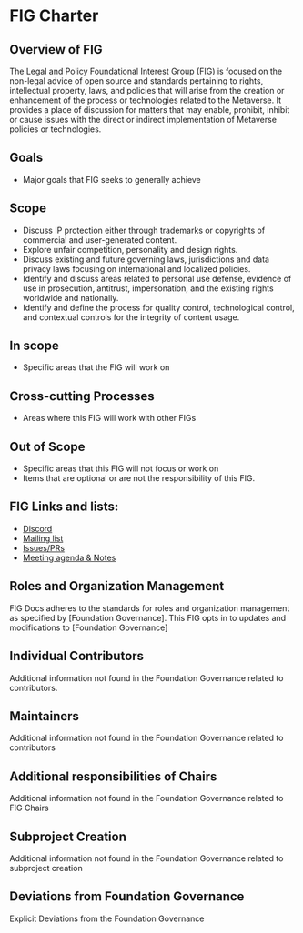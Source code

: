 # FIG Charter


## Overview of FIG

The Legal and Policy Foundational Interest Group (FIG) is focused on the non-legal advice of open source and standards pertaining to rights, intellectual property, laws, and policies that will arise from the creation or enhancement of the process or technologies related to the Metaverse. It provides a place of discussion for matters that may enable, prohibit, inhibit or cause issues with the direct or indirect implementation of Metaverse policies or technologies.

## Goals

- Major goals that FIG seeks to generally achieve

## Scope

* Discuss IP protection either through trademarks or copyrights of commercial and user-generated content.
* Explore unfair competition, personality and design rights.
* Discuss existing and future governing laws, jurisdictions and data privacy laws focusing on international and localized policies.
* Identify and discuss areas related to personal use defense, evidence of use in prosecution, antitrust, impersonation, and the existing rights worldwide and nationally.
* Identify and define the process for quality control, technological control, and contextual controls for the integrity of content usage.

## In scope

- Specific areas that the FIG will work on

## Cross-cutting Processes

- Areas where this FIG will work with other FIGs

## Out of Scope

- Specific areas that this FIG will not focus or work on
- Items that are optional or are not the responsibility of this FIG.

## FIG Links and lists:

- [Discord](https://discord.gg/openmetaverse)
- [Mailing list](https://lists.openmv.org/g/fig-legalpolicy)
- [Issues/PRs](https://github.com/Open-MV/fig-legal-policy/issues)
- [Meeting agenda & Notes](https://github.com/Open-MV/fig-legal-policy/discussions/categories/meetings)

## Roles and Organization Management

FIG Docs adheres to the standards for roles and organization management as specified by [Foundation Governance].
This FIG opts in to updates and modifications to [Foundation Governance]

## Individual Contributors

Additional information not found in the Foundation Governance related to contributors.

## Maintainers

Additional information not found in the Foundation Governance related to contributors

## Additional responsibilities of Chairs

Additional information not found in the Foundation Governance related to FIG Chairs

## Subproject Creation

Additional information not found in the Foundation Governance related to subproject creation

## Deviations from Foundation Governance

Explicit Deviations from the Foundation Governance